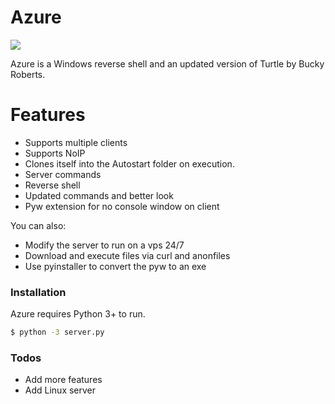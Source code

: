 # Azure
![](https://cdn.discordapp.com/attachments/766624895739625502/776378052514283560/az.png)

Azure is a Windows reverse shell and an updated version of Turtle by Bucky Roberts.
# Features

  - Supports multiple clients
  - Supports NoIP
  - Clones itself into the Autostart folder on execution.
  - Server commands
  - Reverse shell
  - Updated commands and better look
  - Pyw extension for no console window on client


You can also:
  - Modify the server to run on a vps 24/7
  - Download and execute files via curl and anonfiles
  - Use pyinstaller to convert the pyw to an exe


### Installation

Azure requires Python 3+ to run.

```sh
$ python -3 server.py
```
### Todos

 - Add more features
 - Add Linux server


